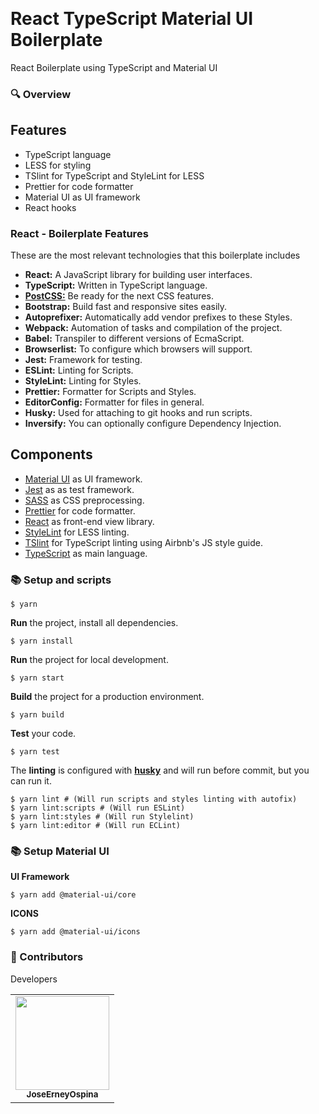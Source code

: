 <a id="logos" class="anchor" aria-hidden="true" href="#logos"></a><br/>

# React TypeScript Material UI Boilerplate

React Boilerplate using TypeScript and Material UI

### 🔍 Overview

## Features

- TypeScript language
- LESS for styling
- TSlint for TypeScript and StyleLint for LESS
- Prettier for code formatter
- Material UI as UI framework
- React hooks

</p>

### React - Boilerplate Features

These are the most relevant technologies that this boilerplate includes

- **React:** A JavaScript library for building user interfaces.
- **TypeScript:** Written in TypeScript language.
- [**PostCSS:**](https://postcss.org/) Be ready for the next CSS features.
- **Bootstrap:** Build fast and responsive sites easily.
- **Autoprefixer:** Automatically add vendor prefixes to these Styles.
- **Webpack:** Automation of tasks and compilation of the project.
- **Babel:** Transpiler to different versions of EcmaScript.
- **Browserlist:** To configure which browsers will support.
- **Jest:** Framework for testing.
- **ESLint:** Linting for Scripts.
- **StyleLint:** Linting for Styles.
- **Prettier:** Formatter for Scripts and Styles.
- **EditorConfig:** Formatter for files in general.
- **Husky:** Used for attaching to git hooks and run scripts.
- **Inversify:** You can optionally configure Dependency Injection.

## Components

- [Material UI](https://material-ui.com/) as UI framework.
- [Jest](https://jestjs.io/) as as test framework.
- [SASS](https://sass-lang.com/) as CSS preprocessing.
- [Prettier](https://prettier.io/) for code formatter.
- [React](https://facebook.github.io/react/) as front-end view library.
- [StyleLint](https://stylelint.io/) for LESS linting.
- [TSlint](https://palantir.github.io/tslint/) for TypeScript linting using Airbnb's JS style guide.
- [TypeScript](https://www.typescriptlang.org/) as main language.

### 📚 Setup and scripts

```shell
$ yarn
```

**Run** the project, install all dependencies.

```shell
$ yarn install
```

**Run** the project for local development.

```shell
$ yarn start
```

**Build** the project for a production environment.

```shell
$ yarn build
```

**Test** your code.

```shell
$ yarn test
```

The **linting** is configured with [**husky**](https://github.com/typicode/husky) and will run before commit, but you can run it.

```shell
$ yarn lint # (Will run scripts and styles linting with autofix)
$ yarn lint:scripts # (Will run ESLint)
$ yarn lint:styles # (Will run Stylelint)
$ yarn lint:editor # (Will run ECLint)
```
### 📚 Setup Material UI

**UI Framework**

```shell
$ yarn add @material-ui/core
```

**ICONS**

```shell
$ yarn add @material-ui/icons
```

### 🎩 Contributors

Developers

<!-- ALL-CONTRIBUTORS-LIST:START - Do not remove or modify this section -->
<!-- prettier-ignore-start -->
<!-- markdownlint-disable -->
<table>
  <tr>
    <td align="center"><a href="https://github.com/JoseErneyOspina/"><img src="https://github.com/JoseErneyOspina/red-bicicletas/blob/main/joseErneyOspina.png" width="150px;" alt=""/><br /><sub><b>JoseErneyOspina</b></sub></td>
  </tr>
</table>

<!-- markdownlint-enable -->
<!-- prettier-ignore-end -->

<!-- ALL-CONTRIBUTORS-LIST:END -->